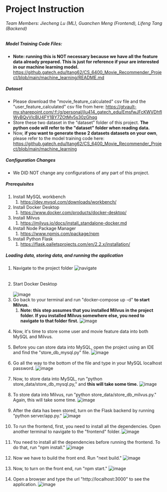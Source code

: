 # Project Instruction
###### Team Members: Jiecheng Lu (ML), Guanchen Meng (Frontend), Lifeng Tang (Backend)

##### Model Training Code Files:
- **Note: running this is NOT necessary because we have all the feature data already prepared. This is just for reference if your are interested in our machine learning model.**
https://github.gatech.edu/ltang62/CS_6400_Movie_Recommender_Project/blob/main/machine_learning/README.md

##### Dataset
- Please download the "movie_feature_calculated" csv file and the "user_feature_calculated" csv file from here: https://gtvault-my.sharepoint.com/:f:/g/personal/jlu414_gatech_edu/EmsfwJFcKWVDhflWvBQyVIcBU4FY1BY7ZOtMv5s30zGhqg
- Store these two dataset in the "dataset" folder of this project. **The python code will refer to the "dataset" folder when reading data.**
- Now, **if you want to generate these 2 datasets datasets on your own**, please refer to the model training code here: https://github.gatech.edu/ltang62/CS_6400_Movie_Recommender_Project/blob/main/machine_learning

##### Configuration Changes
- We DID NOT change any configurations of any part of this project.
##### Prerequisites
1. Install MySQL workbench
   1. https://dev.mysql.com/downloads/workbench/
2. Install Docker Desktop
   1. https://www.docker.com/products/docker-desktop/
3. Install Milvus
   1. https://milvus.io/docs/install_standalone-docker.md
4. Install Node Package Manager
   1. https://www.npmjs.com/package/npm
5. Install Python Flask
   1. https://flask.palletsprojects.com/en/2.2.x/installation/
   
##### Loading data, storing data, and running the application
1. Navigate to the project folder
    ![navigate](https://github.gatech.edu/storage/user/37340/files/046470b6-af73-4d15-b653-39693146c792)<br><br><br>
2. Start Docker Desktop<br><br>![image](https://github.gatech.edu/storage/user/37340/files/c2804992-52d2-40b8-89d2-4eefc377fdc5)
3. Go back to your terminal and run "docker-compose up -d" **to start Milvus.**
   1. **Note: this step assumes that you installed Milvus in the project folder. If you installed Milvus somewhere else, you need to navigate to that folder first.**
   ![image](https://github.gatech.edu/storage/user/37340/files/4941bda6-32df-46db-95f3-d02cf84f71cc)<br><br>
4. Now, it's time to store some user and movie feature data into both MySQL and Milvus. <br><br>
5. Before you can store data into MySQL, open the project using an IDE and find the "store_db_mysql.py" file.
![image](https://github.gatech.edu/storage/user/37340/files/6f928e15-0b51-4bc1-9aee-6f63d82db517)<br><br>
6. Go all the way to the bottom of the file and type in your MySQL localhost password.
![image](https://github.gatech.edu/storage/user/37340/files/ff209980-01ca-4675-91bd-2a732f8e2d09)<br><br>
7. Now, to store data into MySQL, run "python store_data/store_db_mysql.py," and **this will take some time.**
![image](https://github.gatech.edu/storage/user/37340/files/a625ff8a-635d-43fb-9142-741463602276)<br><br>
8. To store data into Milvus, run "python store_data/store_db_milvus.py." Again, this will take some time.
![image](https://github.gatech.edu/storage/user/37340/files/22f86730-f91e-4a7e-bdd7-80502b5aebe3)<br><br>
9. After the data has been stored, turn on the Flask backend by running "python server/app.py."
![image](https://github.gatech.edu/storage/user/37340/files/d579e2f2-98fa-4c9e-8e02-94478ed3fd93)<br><br>
10. To run the frontend, first, you need to install all the dependencies. Open another terminal to navigate to the "frontend" folder.
![image](https://github.gatech.edu/storage/user/37340/files/47aca69a-6fbf-4771-9daf-17d7614ecaa6)<br><br>
11. You need to install all the dependencies before running the frontend. To do that, run "npm install."
![image](https://github.gatech.edu/storage/user/37340/files/a2f2ba99-5d91-4839-880a-86107d50a7e8)<br><br>
12. Now we have to build the front end. Run "next build."
![image](https://github.gatech.edu/storage/user/37340/files/96cabee2-3990-4d36-84b1-17b5d3cf72da)<br><br>
13. Now, to turn on the front end, run "npm start."
![image](https://github.gatech.edu/storage/user/37340/files/71da30ba-4e22-4759-b7aa-89d68b0470c5)<br><br>
14. Open a browser and type the url "http://localhost:3000" to see the application.
![image](https://github.gatech.edu/storage/user/37340/files/9006d3d7-d140-4028-aad7-0286105e211c)<br><br>








